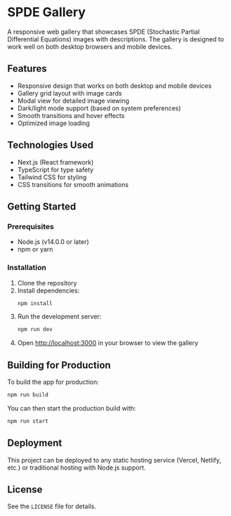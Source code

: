 # SPDE Gallery

A responsive web gallery that showcases SPDE (Stochastic Partial Differential Equations) images with descriptions. The gallery is designed to work well on both desktop browsers and mobile devices.

## Features

- Responsive design that works on both desktop and mobile devices
- Gallery grid layout with image cards
- Modal view for detailed image viewing
- Dark/light mode support (based on system preferences)
- Smooth transitions and hover effects
- Optimized image loading

## Technologies Used

- Next.js (React framework)
- TypeScript for type safety
- Tailwind CSS for styling
- CSS transitions for smooth animations

## Getting Started

### Prerequisites

- Node.js (v14.0.0 or later)
- npm or yarn

### Installation

1. Clone the repository
2. Install dependencies:
   ```bash
   npm install
   ```
3. Run the development server:
   ```bash
   npm run dev
   ```
4. Open [http://localhost:3000](http://localhost:3000) in your browser to view the gallery

## Building for Production

To build the app for production:

```bash
npm run build
```

You can then start the production build with:

```bash
npm run start
```

## Deployment

This project can be deployed to any static hosting service (Vercel, Netlify, etc.) or traditional hosting with Node.js support.

## License

See the `LICENSE` file for details.
